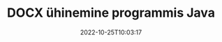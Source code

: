 ---
############################# Static ############################
layout: "auto-gen-merge"
date: 2022-10-25T10:03:17
draft: false
otherformats: dot dotm dotx epub html mht mhtml odp ods odt one otp ott pdf pps ppsx

############################# Head ############################
head_title: "Ühendage DOCX failid Java & J2SE Documents Merger API kaudu"
head_description: "Ühendage Java-s mitu DOCX-faili, kasutades dokumentide liitmise API-t koos kõigi andmete, stiili ja vorminguga lähtedokumentidena."

############################# Header ############################
title: "DOCX ühinemine programmis Java"
description: "Ühendage DOCX mõne rea koodiga Java."
bg_image: "https://cms.admin.containerize.com/templates/aspose/App_Themes/V3/images/bg/header1.png"
bg_overlay: false
button:
    enable: true
    icon: "fas fa-arrow-down"
    label: "Laadige alla tasuta prooviversioon"
    link: "https://downloads.groupdocs.com/merger/java"

############################# SubMenu ############################
submenu:
    enable: true

    left:
        img_alt: "GroupDocs.Merger for Java"
        image: "https://cms.admin.containerize.com/templates/groupdocs/images/product-logos/90x90-noborder/groupdocs-merger-java.png"
        product: "GroupDocs.Merger"
        platform: "Java"

    middle:
        button:

            # button loop
            - link: "https://apireference.groupdocs.com/merger/java"
              text: "API viide"

            # button loop
            - link: "https://github.com/groupdocs-merger"
              text: "Koodi näited"

            # button loop
            - link: "https://products.groupdocs.app/merger/family"
              text: "Reaalajas demod"

            # button loop
            - link: "https://purchase.groupdocs.com/pricing/merger/java"
              text: "Hinnakujundus"

    right:
        link_download: "https://downloads.groupdocs.com/merger"
        link_learn: "https://docs.groupdocs.com/merger/java"
        link_buy: "https://purchase.groupdocs.com"

############################# About ############################
about:
    enable: true
    title: "Teave toote GroupDocs.Merger for Java API kohta"
    content: |
        [GroupDocs.Merger for Java](/et/merger/java/) pakub mugavat lahendust mitme PDF-i, Microsoft Office'i (Word, Excel, PowerPoint, OneNote), OpenDocumenti, HTML-i, piltide ja palju muid dokumente ühte faili Java rakendustes. GroupDocs.Merger säästab teid palju vaeva, kuna teil on lubatud liita DOCX dokumente – pole vaja installida kolmanda osapoole tarkvara, töölauarakendusi ega pistikprogramme. Nüüd pole vaja aega raisata ja faile käsitsi ühendada! GroupDocsi missioon on pakkuda parimat kvaliteeti ja lihtsustada dokumentide töötlemise töövooge.
        
        GroupDocs.Merger API on õige valik ettevõtete lahendustele, mis vajavad failide liitmise funktsioone. Neid API-sid toetavad hästi kõik suuremad operatsioonisüsteemid ja platvormid, sealhulgas J2SE 7.0 (1.7), J2SE 8.0 (1.8), Java 10.

############################# Steps ############################
steps:
    enable: true
    title_left: "Ühendage mitu DOCX faili tootes Java"
    content_left: |
        [GroupDocs.Merger for Java](/et/merger/java/) muudab Java-arendajate jaoks lihtsaks mitme DOCX faili liitmise, rakendades mõnda lihtsat sammu.
        
        * Looge **Merger** eksemplar ja edastage lähtedokumendi tee konstruktori parameetrina.
        * Helistage **Join** klassist **Merger** ja edastage teine ​​lähtedokumendi tee.
        * Liidetud dokumendi salvestamiseks helistage **Save** klassist **Merger**.

    title_right: "Nõuded süsteemile"
    content_right: |
        GroupDocs.Merger for Java API-sid toetavad kõik suuremad platvormid ja operatsioonisüsteemid. Enne alloleva koodi käivitamist veenduge, et teie süsteemi on installitud järgmised eeltingimused.

        * Operatsioonisüsteemid: Microsoft Windows, Linux, MacOS
        * Arenduskeskkonnad: NetBeans, IntelliJ IDEA, Eclipse
        * Raamistikud: J2SE 7.0 (1.7), J2SE 8.0 (1.8), Java 10
        * Laadige alla toote GroupDocs.Merger for Java uusim versioon saidilt [Maven](https://repository.groupdocs.com/webapp/#/artifacts/browse/tree/General/repo/com/groupdocs/groupdocs-merger)
         
    code: |
     {{% merger/additional-styles %}}
     {{< merger/code-merger title="Kuidas liita DOCX faili, kasutades Java näitekoodi">}}

        ```java    
        // Ühendage failid DOCX, kasutades GroupDocs.Merger for Java API-t
        // Ühinemise käivitamine sisenddokumendiga DOCX
        Merger merger = new Merger("input_1.docx");

        // Kutsuge ühinemisklassi eksemplari liitumismeetod ja edastage teise lähtedokumendi tee
        merger.join("input_2.docx");
    
        // Ühendatud dokumendi salvestamiseks helistage ühinemisklassi eksemplari salvestamismeetodile
        merger.save("merged-file.docx"); 
        ```
     {{< /merger/code-merger >}}

############################# Demos ############################
demos:
    enable: true
    title: "Reaalajas demod – veebirakendus dokumentide liitmiseks"
    content: |
       Ühendage kohe rohkem kui üks DOCX faili, külastades veebisaiti [GroupDocs.Merger Live Demos](https://products.groupdocs.app/merger/docx).
       Reaalajas demol on järgmised eelised.
        
############################# About Formats ############################
about_formats:
    enable: true

############################# More Formats ############################
more_formats:
    enable: true
    title: "Muude dokumendivormingute ühendamine"
    content: |
        Java dokumenteerib failivormingute ja piltide liitmise API-d. Ühendage mõned populaarsed dokumendivormingud, nagu allpool kirjeldatud.

############################# Back to top ###############################
back_to_top:
    enable: true
---